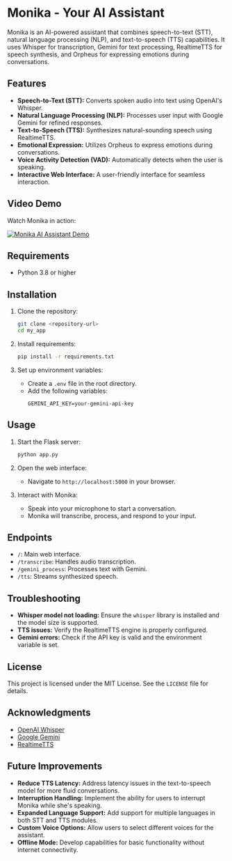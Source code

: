 # Monika - Your AI Assistant

Monika is an AI-powered assistant that combines speech-to-text (STT), natural language processing (NLP), and text-to-speech (TTS) capabilities. It uses Whisper for transcription, Gemini for text processing, RealtimeTTS for speech synthesis, and Orpheus for expressing emotions during conversations.

## Features

- **Speech-to-Text (STT):** Converts spoken audio into text using OpenAI's Whisper.
- **Natural Language Processing (NLP):** Processes user input with Google Gemini for refined responses.
- **Text-to-Speech (TTS):** Synthesizes natural-sounding speech using RealtimeTTS.
- **Emotional Expression:** Utilizes Orpheus to express emotions during conversations.
- **Voice Activity Detection (VAD):** Automatically detects when the user is speaking.
- **Interactive Web Interface:** A user-friendly interface for seamless interaction.

## Video Demo

Watch Monika in action:

[![Monika AI Assistant Demo](https://img.youtube.com/vi/_vdlT1uJq2k/0.jpg)](https://www.youtube.com/watch?v=_vdlT1uJq2k)

## Requirements

- Python 3.8 or higher

## Installation

1. Clone the repository:
    ```bash
    git clone <repository-url>
    cd my_app
    ```

2. Install requirements:
    ```bash
    pip install -r requirements.txt
    ```

3. Set up environment variables:
    - Create a `.env` file in the root directory.
    - Add the following variables:
      ```
      GEMINI_API_KEY=your-gemini-api-key
      ```
## Usage

1. Start the Flask server:
    ```bash
    python app.py
    ```

2. Open the web interface:
    - Navigate to `http://localhost:5000` in your browser.

3. Interact with Monika:
    - Speak into your microphone to start a conversation.
    - Monika will transcribe, process, and respond to your input.

## Endpoints

- `/`: Main web interface.
- `/transcribe`: Handles audio transcription.
- `/gemini_process`: Processes text with Gemini.
- `/tts`: Streams synthesized speech.

## Troubleshooting

- **Whisper model not loading:** Ensure the `whisper` library is installed and the model size is supported.
- **TTS issues:** Verify the RealtimeTTS engine is properly configured.
- **Gemini errors:** Check if the API key is valid and the environment variable is set.

## License

This project is licensed under the MIT License. See the `LICENSE` file for details.

## Acknowledgments

- [OpenAI Whisper](https://github.com/openai/whisper)
- [Google Gemini](https://developers.generativeai.google)
- [RealtimeTTS](https://github.com/RealtimeTTS)

## Future Improvements

- **Reduce TTS Latency:** Address latency issues in the text-to-speech model for more fluid conversations.
- **Interruption Handling:** Implement the ability for users to interrupt Monika while she's speaking.
- **Expanded Language Support:** Add support for multiple languages in both STT and TTS modules.
- **Custom Voice Options:** Allow users to select different voices for the assistant.
- **Offline Mode:** Develop capabilities for basic functionality without internet connectivity.



